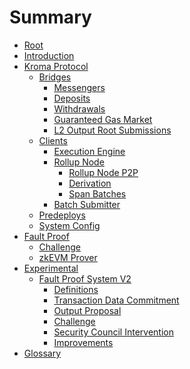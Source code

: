 <!-- DOCTOC SKIP -->

# Summary

- [Root](./root.md)
- [Introduction](./introduction.md)
- [Kroma Protocol](./protocol/overview.md)
  - [Bridges](./protocol/bridges.md)
    - [Messengers](./protocol/messengers.md)
    - [Deposits](./protocol/deposits.md)
    - [Withdrawals](./protocol/withdrawals.md)
    - [Guaranteed Gas Market](./protocol/guaranteed-gas-market.md)
    - [L2 Output Root Submissions](./protocol/validator.md)
  - [Clients]()
    - [Execution Engine](./protocol/exec-engine.md)
    - [Rollup Node](./protocol/rollup-node.md)
      - [Rollup Node P2P](./protocol/rollup-node-p2p.md)
      - [Derivation](./protocol/derivation.md)
      - [Span Batches](./protocol/span-batches.md)
    - [Batch Submitter](./protocol/batcher.md)
  - [Predeploys](./protocol/predeploys.md)
  - [System Config](./protocol/system-config.md)
- [Fault Proof]()
  - [Challenge](./fault-proof/challenge.md)
  - [zkEVM Prover](./fault-proof/zkevm-prover.md)
- [Experimental]()
  - [Fault Proof System V2](./fault-proof-system-v2/overview.md)
    - [Definitions](./fault-proof-system-v2/definitions.md)
    - [Transaction Data Commitment](./fault-proof-system-v2/transaction-data-commitment.md)
    - [Output Proposal](./fault-proof-system-v2/output-proposal.md)
    - [Challenge](./fault-proof-system-v2/challenge.md)
    - [Security Council Intervention](./fault-proof-system-v2/security-council-intervention.md)
    - [Improvements](./fault-proof-system-v2/improvements.md)
- [Glossary](./glossary.md)
